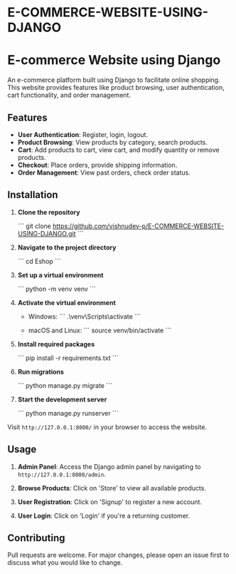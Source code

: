 # E-COMMERCE-WEBSITE-USING-DJANGO

# E-commerce Website using Django

An e-commerce platform built using Django to facilitate online shopping. This website provides features like product browsing, user authentication, cart functionality, and order management.

## Features

- **User Authentication**: Register, login, logout.
- **Product Browsing**: View products by category, search products.
- **Cart**: Add products to cart, view cart, and modify quantity or remove products.
- **Checkout**: Place orders, provide shipping information.
- **Order Management**: View past orders, check order status.

## Installation

1. **Clone the repository**
   
   \```
   git clone https://github.com/vishnudev-p/E-COMMERCE-WEBSITE-USING-DJANGO.git
   \```

2. **Navigate to the project directory**

   \```
   cd Eshop
   \```

3. **Set up a virtual environment**

   \```
   python -m venv venv
   \```

4. **Activate the virtual environment**

   - Windows:
     \```
     .\venv\Scripts\activate
     \```

   - macOS and Linux:
     \```
     source venv/bin/activate
     \```

5. **Install required packages**

   \```
   pip install -r requirements.txt
   \```

6. **Run migrations**

   \```
   python manage.py migrate
   \```

7. **Start the development server**

   \```
   python manage.py runserver
   \```

Visit `http://127.0.0.1:8000/` in your browser to access the website.

## Usage

1. **Admin Panel**: Access the Django admin panel by navigating to `http://127.0.0.1:8000/admin`.
   
2. **Browse Products**: Click on 'Store' to view all available products.
   
3. **User Registration**: Click on 'Signup' to register a new account.
   
4. **User Login**: Click on 'Login' if you're a returning customer.

## Contributing

Pull requests are welcome. For major changes, please open an issue first to discuss what you would like to change.


